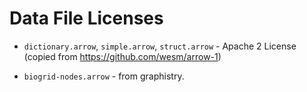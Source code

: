 # Data File Licenses

* `dictionary.arrow`, `simple.arrow`, `struct.arrow` - Apache 2 License (copied from https://github.com/wesm/arrow-1)

* `biogrid-nodes.arrow` - from graphistry.
